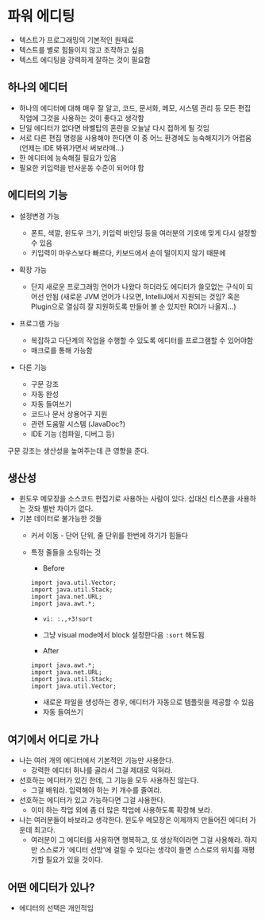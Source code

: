 # 파워 에디팅

* 텍스트가 프로그래밍의 기본적인 원재료
* 텍스트를 별로 힘들이지 않고 조작하고 싶음
* 텍스트 에디팅을 강력하게 잘하는 것이 필요함


## 하나의 에디터

* 하나의 에디터에 대해 매우 잘 알고, 코드, 문서화, 메모, 시스템 관리 등 모든 편집 작업에 그것을 사용하는 것이 좋다고 생각함
* 단일 에디터가 없다면 바벨탑의 혼란을 오늘날 다시 접하게 될 것임
* 서로 다른 편집 명령을 사용해야 한다면 이 중 어느 환경에도 능숙해지기가 어렵움 (언제는 IDE 봐꿔가면서 써보라매...)
* 한 에디터에 능숙해질 필요가 있음
* 필요한 키입력을 반사운동 수준이 되어야 함

## 에디터의 기능

* 설정변경 가능
  * 폰트, 색깔, 윈도우 크기, 키입력 바인딩 등을 여러분의 기호에 맞게 다시 설정할 수 있음
  * 키입력이 마우스보다 빠르다, 키보드에서 손이 떨이지지 않기 때문에

* 확장 가능
  * 단지 새로운 프로그래밍 언어가 나왔다 하더라도 에디터가 쓸모없는 구식이 되어선 안됨
  (새로운 JVM 언어가 나오면, IntelliJ에서 지원되는 것임? 혹은 Plugin으로 열심히 잘 지원하도록 만들어 볼 순 있지만 ROI가 나올지...)

* 프로그램 가능
  * 복잡하고 다단계의 작업을 수행할 수 있도록 에디터를 프로그램할 수 있어야함
  * 매크로를 통해 가능함

* 다른 기능
  * 구문 강조
  * 자동 완성
  * 자동 들여쓰기
  * 코드나 문서 상용어구 지원
  * 관련 도움말 시스템 (JavaDoc?)
  * IDE 기능 (컴파일, 디버그 등)

구문 강조는 생산성을 높여주는데 큰 영향을 준다.

## 생산성

* 윈도우 메모장을 소스코드 편집기로 사용하는 사람이 있다. 삽대신 티스푼을 사용하는 것돠 별반 차이가 없다.
* 기본 데이터로 불가능한 것들
  * 커서 이동 - 단어 단위, 줄 단위를 한번에 하기가 힘들다
  * 특정 줄들을 소팅하는 것
    * Before
    ```
    import java.util.Vector;
    import java.util.Stack;
    import java.net.URL;
    import java.awt.*;
    ```

    * `vi: :.,+3!sort`
    * 그냥 visual mode에서 block 설정한다음 `:sort` 해도됨

    * After
    ```
    import java.awt.*;
    import java.net.URL;
    import java.util.Stack;
    import java.util.Vector;
    ```

    * 새로운 파일을 생성하는 경우, 에디터가 자동으로 템플릿을 제공할 수 있음
    * 자동 들여쓰기

## 여기에서 어디로 가나

* 나는 여러 개의 에디터에서 기본적인 기능만 사용한다.
  * 강력한 에디터 하나를 골라서 그걸 제대로 익혀라.
* 선호하는 에디터가 있긴 한데, 그 기능을 모두 사용하진 않는다.
  * 그걸 배워라. 입력해야 하는 키 개수를 줄여라.
* 선호하는 에디터가 있고 가능하다면 그걸 사용한다.
  * 이미 하는 작업 외에 좀 더 많은 작업에 사용하도록 확장해 보라.
* 나는 여러분들이 바보라고 생각한다. 윈도우 메모장은 이제까지 만들어진 에디터 가운데 최고다.
  * 여러분이 그 에디터를 사용하면 행복하고, 또 생상적이라면 그걸 사용해라. 
  하지만 스스로가 '에디터 선망'에 걸릴 수 있다는 생각이 들면 스스로의 위치를 재평가할 필요가 있을 것이다.

## 어떤 에디터가 있나?

* 에디터의 선택은 개인적임 
